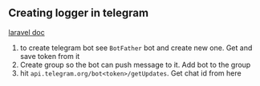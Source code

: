 ## Creating logger in telegram
[laravel doc](https://laravel.com/docs/9.x/logging#creating-custom-channels-via-factories)


1. to create telegram bot see `BotFather` bot and create new one. Get and save token from it
2. Create group so the bot can push message to it. Add bot to the group
3. hit `api.telegram.org/bot<token>/getUpdates`. Get chat id from here
